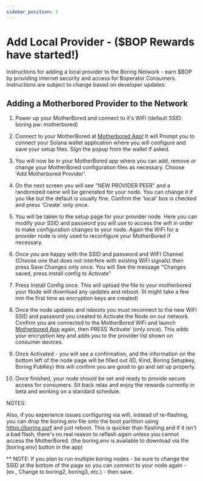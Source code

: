 ```yaml
---
sidebar_position: 3
---
```


# Add Local Provider - ($BOP Rewards have started!)

Instructions for adding a local provider to the Boring Network - earn $BOP by providing internet security and access for Boperator Consumers. Instructions are subject to change based on developer updates:

## Adding a Motherbored Provider to the Network

1. Power up your MotherBored and connect to it's WiFi (default SSID: boring pw: motherbored)

1. Connect to your MotherBored at [Motherbored App!](https://motherbored.app) It will Prompt you to connect your Solana wallet application where you will configure and save your setup files. Sign the popup from the wallet if asked.

1. You will now be in your MotherBored app where you can add, remove or change your MotherBored configuration files as necessary. Choose 'Add Motherbored Provider'.

1. On the next screen you will see "NEW PROVIDER PEER" and a randomized name will be generated for your node. You can change it if you like but the default is usually fine. Confirm the 'local' box is checked and press 'Create' only once.

5. You will be taken to the setup page for your provider node. Here you can modify your SSID and password you will use to access the wifi in order to make configuration changes to your node. Again the WiFi for a provider node is only used to reconfigure your MotherBored if necessary.

6. Once you are happy with the SSID and password and WIFI Channel (Choose one that does not interfere with existing WiFi signals) then press Save Changes only once. You will See the message "Changes saved, press install config to Activate"

7. Press Install Config once. This will upload the file to your motherbored
your Node will download any updates and reboot. (It might take a few min the first time as encryption keys are created)

2. Once the node updates and reboots you must reconnect to the new WiFi SSID and password you created to Activate the Node on our network. Confirm you are connected to the MotherBored WiFi and launch [Motherbored App](https://motherbored.app) again, then PRESS ‘Activate’ (only once). This adds your encryption key and adds you to the provider list shown on consumer devices.

4. Once Activated - you will see a confirmation, and the information on the bottom
 left of the node page will be filled out (ID, Kind, Boring Setupkey,
 Boring PubKey) this will confirm you are good to go and set up properly.

5. Once finished, your node should be set and ready to provide secure access for consumers. Sit back relax and enjoy the rewards currently in beta and working on a standard schedule.

NOTES:

Also, if you experience issues configuring via wifi, instead of re-flashing, you can drop the boring.env file onto the boot partition using <https://boring.surf> and just reboot. This is quicker than flashing and if it isn't a bad flash, there's no real reason to reflash again unless you cannot access the MotherBored.
(the boring.env is available to download via the [boring.env] button in the app)

** NOTE: If you plan to run multiple boring nodes - be sure to change the SSID at the bottom of the page so you can connect to your node again - (ex., Change to boring2, boring3, etc.) - then save.
